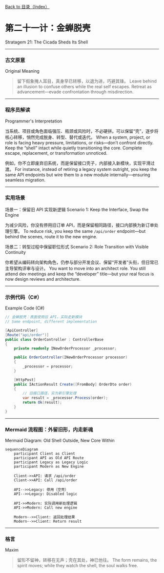 [Back to 目录（Index）](https://github.com/uwspstar/The-36-Stratagems-for-Programmers/blob/main/Index.md)

# 第二十一计：金蝉脱壳

Stratagem 21: The Cicada Sheds Its Shell

---

### 古文原意

Original Meaning

> 留下假象掩人耳目，真身早已转移，以退为进，巧避其锋。
> Leave behind an illusion to confuse others while the real self escapes. Retreat as advancement—evade confrontation through misdirection.

---

### 程序员解读

Programmer's Interpretation

当系统、项目或角色面临强压、瓶颈或风险时，不必硬拼。可以保留“壳”，逐步将核心转移，悄然完成脱身、转型、替代或迭代。
When a system, project, or role is facing heavy pressure, limitations, or risks—don’t confront directly. Keep the “shell” intact while quietly transitioning the core. Complete escape, replacement, or transformation unnoticed.

例如，你不立即废弃旧系统，而是保留接口壳子，内部接入新模块，实现平滑过渡。
For instance, instead of retiring a legacy system outright, you keep the same API endpoints but wire them to a new module internally—ensuring seamless migration.

---

### 实用场景

场景一：保留旧 API 实现新逻辑
Scenario 1: Keep the Interface, Swap the Engine

为减少风险，你没有停用旧订单 API，而是保留相同路径，接口内部换为新订单处理引擎。
To reduce risk, you keep the same `/api/order` endpoint—but behind the scenes, route it to the new engine.

场景二：转型过程中保留职位形式
Scenario 2: Role Transition with Visible Continuity

你希望从编码转向架构角色，仍参与部分开发会议、保留“开发者”头衔，但日常已主导架构评审与设计。
You want to move into an architect role. You still attend dev meetings and keep the “developer” title—but your real focus is now design reviews and architecture.

---

### 示例代码（C#）

Example Code (C#)

```csharp
// 金蝉脱壳：表面使用旧 API，实际走新模块
// Same endpoint, different implementation

[ApiController]
[Route("api/order")]
public class OrderController : ControllerBase
{
    private readonly INewOrderProcessor _processor;

    public OrderController(INewOrderProcessor processor)
    {
        _processor = processor;
    }

    [HttpPost]
    public IActionResult Create([FromBody] OrderDto order)
    {
        // 旧接口路径，实为新引擎处理
        var result = _processor.Process(order);
        return Ok(result);
    }
}
```

---

### Mermaid 流程图：外留旧形，内走新魂

Mermaid Diagram: Old Shell Outside, New Core Within

```mermaid
sequenceDiagram
    participant Client as Client
    participant API as Old API Route
    participant Legacy as Legacy Logic
    participant Modern as New Engine

    Client->>API: 请求 /api/order  
    Client->>API: Call /api/order

    API-->>Legacy: 停用（空壳）  
    API-->>Legacy: Disabled logic

    API->>Modern: 实际调用新处理逻辑  
    API->>Modern: Call new engine

    Modern-->>Client: 返回处理结果  
    Modern-->>Client: Return result
```

---

### 格言

Maxim

> 留形不留神，转移在无声；壳在其处，神已他往。
> The form remains, the spirit moves; while they watch the shell, the soul walks free.

